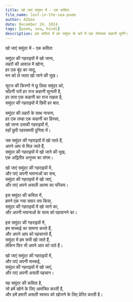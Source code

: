 ```yaml
---
title: खो जाएं समुंदर में - एक कविता
file_name: lost-in-the-sea-poem
author: AIGen
date: December 24, 2024
tags: [poem, sea, hindi]
description: इस कविता में हम समुंदर के बारे में एक रोमांचक कहानी सुनेंगे।
---
```


खो जाएं समुंदर में - एक कविता

समुंदर की गहराइयों में खो जाना,  
लहरों की आवाज़ में खोना,  
हर एक बूंद का जादू,  
मन को ले जाता खो जाने की भूख।  

सूरज की किरणों ने छू लिया समुंदर को,  
चाँदनी रातें हर राज कहानी सुनाती है,  
हर तारा एक कहानी का राज रखता है,  
समुंदर की गहराइयों में छिपी हर बात.  

समुंदर की लहरों के साथ नाचना,  
हर एक लम्हा एक कहानी का हिस्सा,  
खो जाना उसकी गहराइयों में,  
वहाँ छुपी रहस्यमयी दुनिया में।  

जब समुंदर की गहराइयों में खो जाते हैं,  
अपने आप से मिल जाते हैं,  
समुंदर की गहराइयों में खो जाने की भूख,  
एक अद्वितीय अनुभव का संगम।  

खो जाएं समुंदर की गहराइयों में,  
और पाएं अपनी भावनाओं का सच,  
समुंदर की गहराइयों में खो जाएं,  
और पाएं अपने असली आत्मा का परिचय।  

इस समुंदर की कविता में,  
हमने एक नया सफर तय किया,  
समुंदर की गहराइयों में खो जाने का,  
और अपनी भावनाओं के सत्य को पहचानने का।  

इस समुंदर की गहराइयों में,  
हम सच्चाई का सामना करते हैं,  
और अपने आप को पहचानते हैं,  
समुंदर में हम सभी खो जाते हैं,  
लेकिन फिर भी अपने आप को पाते हैं।  

खो जाएं समुंदर की गहराइयों में,  
और पाएं अपनी सच्चाई,  
समुंदर की गहराइयों में खो जाएं,  
और पाएं अपनी असली पहचान।  

यह समुंदर की कविता है,  
जो हमें खोने के लिए आमंत्रित करती है,  
और हमें हमारी असली स्वरूप को खोजने के लिए प्रेरित करती है।
